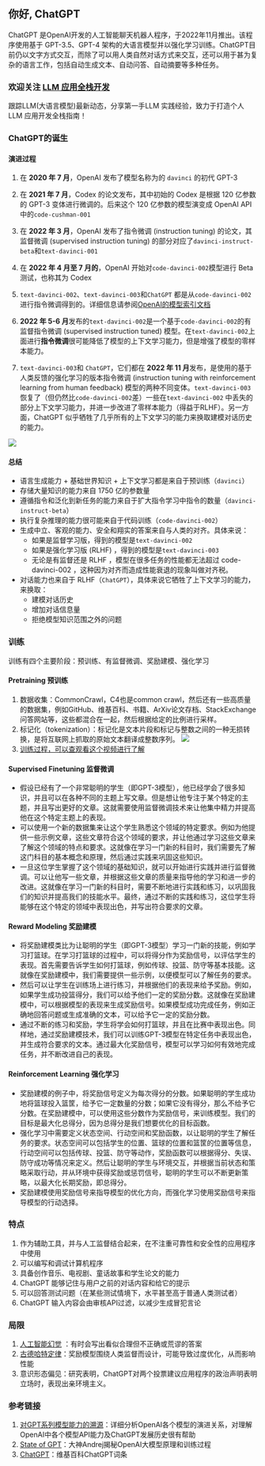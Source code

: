 ## 你好, ChatGPT

ChatGPT 是OpenAI开发的人工智能聊天机器人程序，于2022年11月推出。该程序使用基于 GPT-3.5、GPT-4 架构的大语言模型并以强化学习训练。ChatGPT目前仍以文字方式交互，而除了可以用人类自然对话方式来交互，还可以用于甚为复杂的语言工作，包括自动生成文本、自动问答、自动摘要等多种任务。
### 欢迎关注 [LLM 应用全栈开发](https://liduos.com/wxqcode.png)
跟踪LLM(大语言模型)最新动态，分享第一手LLM 实践经验，致力于打造个人LLM 应用开发全栈指南！
### ChatGPT的诞生
#### 演进过程
1. 在 **2020 年 7 月**，OpenAI 发布了模型名称为的 `davinci` 的初代 GPT-3
2. 在 **2021 年 7 月**，Codex 的论文发布，其中初始的 Codex 是根据 120 亿参数的 GPT-3 变体进行微调的。后来这个 120 亿参数的模型演变成 OpenAI API 中的`code-cushman-001`
3. 在 **2022 年 3 月**，OpenAI 发布了指令微调 (instruction tuning) 的论文，其监督微调 (supervised instruction tuning) 的部分对应了`davinci-instruct-beta`和`text-davinci-001`
4. 在 **2022 年 4 月至 7 月的**，OpenAI 开始对`code-davinci-002`模型进行 Beta 测试，也称其为 Codex

5. `text-davinci-002`、`text-davinci-003`和`ChatGPT` 都是从`code-davinci-002`进行指令微调得到的。详细信息请参阅[OpenAI的模型索引文档](https://platform.openai.com/docs/model-index-for-researchers)
6. **2022 年 5-6 月**发布的`text-davinci-002`是一个基于`code-davinci-002`的有监督指令微调 (supervised instruction tuned) 模型。在`text-davinci-002`上面进行**指令微调**很可能降低了模型的上下文学习能力，但是增强了模型的零样本能力。
7. `text-davinci-003`和 `ChatGPT`，它们都在 **2022 年 11 月**发布，是使用的基于人类反馈的强化学习的版本指令微调 (instruction tuning with reinforcement learning from human feedback) 模型的两种不同变体。`text-davinci-003` 恢复了（但仍然比`code-davinci-002`差）一些在`text-davinci-002` 中丢失的部分上下文学习能力，并进一步改进了零样本能力（得益于RLHF）。另一方面，ChatGPT 似乎牺牲了几乎所有的上下文学习的能力来换取建模对话历史的能力。

![](https://yaofu.notion.site/image/https%3A%2F%2Fs3-us-west-2.amazonaws.com%2Fsecure.notion-static.com%2Fb9f99cde-06ab-473c-b67d-f08447a7f3ce%2FUntitled.png?id=a2e435ee-1709-4b3c-ab8c-ac16261ff848&table=block&spaceId=281b3c78-d734-43fb-aa33-707babff9463&width=1340&userId=&cache=v2)

#### 总结
- 语言生成能力 + 基础世界知识 + 上下文学习都是来自于预训练（`davinci`）
- 存储大量知识的能力来自 1750 亿的参数量
- 遵循指令和泛化到新任务的能力来自于扩大指令学习中指令的数量（`davinci-instruct-beta`）
- 执行复杂推理的能力很可能来自于代码训练（`code-davinci-002`）
- 生成中立、客观的能力、安全和翔实的答案来自与人类的对齐。具体来说：
  - 如果是监督学习版，得到的模型是`text-davinci-002`
  - 如果是强化学习版 (RLHF) ，得到的模型是`text-davinci-003`
  - 无论是有监督还是 RLHF ，模型在很多任务的性能都无法超过 code-davinci-002 ，这种因为对齐而造成性能衰退的现象叫做对齐税。
- 对话能力也来自于 RLHF（`ChatGPT`），具体来说它牺牲了上下文学习的能力，来换取：
  - 建模对话历史
  - 增加对话信息量
  - 拒绝模型知识范围之外的问题

### 训练
训练有四个主要阶段：预训练、有监督微调、奖励建模、强化学习

#### Pretraining 预训练
1. 数据收集：CommonCrawl，C4也是common crawl，然后还有一些高质量的数据集，例如GitHub、维基百科、书籍、ArXiv论文存档、StackExchange问答网站等，这些都混合在一起，然后根据给定的比例进行采样。
2. 标记化（tokenization）：标记化是文本片段和标记与整数之间的一种无损转换，是将互联网上抓取的原始文本翻译成整数序列。
![](https://i0.hdslb.com/bfs/note/8d0fa5a1778ea893aac0a66a3efb12d696ebbd68.png@!web-comment-note.avif)
3. [训练过程，可以查观看这个视频进行了解](https://www.bilibili.com/video/BV1ts4y1T7UH/?share_source=copy_web&vd_source=0b5a0297824b7741bbe169c01f734989&t=353)

#### Supervised Finetuning 监督微调
- 假设已经有了一个非常聪明的学生（即GPT-3模型），他已经学会了很多知识，并且可以在各种不同的主题上写文章。但是想让他专注于某个特定的主题，并且写出更好的文章。这就需要使用监督微调技术来让他集中精力并提高他在这个特定主题上的表现。
- 可以使用一个新的数据集来让这个学生熟悉这个领域的特定要求。例如为他提供一些示例文章，这些文章符合这个领域的要求，并让他通过学习这些文章来了解这个领域的特点和要求。这就像在学习一门新的科目时，我们需要先了解这门科目的基本概念和原理，然后通过实践来巩固这些知识。
- 一旦这位学生掌握了这个领域的基础知识，就可以开始进行实践并进行监督微调。可以让他写一些文章，并根据这些文章的质量来指导他的学习和进一步的改进。这就像在学习一门新的科目时，需要不断地进行实践和练习，以巩固我们的知识并提高我们的技能水平。最终，通过不断的实践和练习，这位学生将能够在这个特定的领域中表现出色，并写出符合要求的文章。

#### Reward Modeling 奖励建模
- 将奖励建模类比为让聪明的学生（即GPT-3模型）学习一门新的技能，例如学习打篮球。在学习打篮球的过程中，可以将得分作为奖励信号，以评估学生的表现。首先需要告诉学生如何打篮球，例如传球、投篮、防守等基本技能。这就像在奖励建模中，我们需要提供一些示例，以便模型可以了解任务的要求。
- 然后可以让学生在训练场上进行练习，并根据他们的表现来给予奖励。例如，如果学生成功投篮得分，我们可以给予他们一定的奖励分数。这就像在奖励建模中，可以根据模型的表现来生成奖励信号。如果模型成功完成任务，例如正确地回答问题或生成准确的文本，可以给予它一定的奖励分数。
- 通过不断的练习和奖励，学生将学会如何打篮球，并且在比赛中表现出色。同样地，通过奖励建模技术，我们可以训练GPT-3模型在特定任务中表现出色，并生成符合要求的文本。通过最大化奖励信号，模型可以学习如何有效地完成任务，并不断改进自己的表现。

#### Reinforcement Learning 强化学习
- 奖励建模的例子中，将奖励信号定义为每次得分的分数。如果聪明的学生成功地将篮球投入篮筐，给予它一定数量的分数；如果它没有得分，那么不给予它分数。在奖励建模中，可以使用这些分数作为奖励信号，来训练模型。我们的目标是最大化总得分，因为总得分是我们想要优化的目标函数。
- 强化学习中需要定义状态空间、行动空间和奖励函数，以让聪明的学生了解任务的要求。状态空间可以包括学生的位置、篮球的位置和篮筐的位置等信息，行动空间可以包括传球、投篮、防守等动作，奖励函数可以根据得分、失误、防守成功等情况来定义。然后让聪明的学生与环境交互，并根据当前状态和策略采取行动，并从环境中获得奖励或惩罚信号，聪明的学生可以不断更新策略，以最大化长期奖励，即总得分。
- 奖励建模使用奖励信号来指导模型的优化方向，而强化学习使用奖励信号来指导模型的行动选择。

### 特点
1. 作为辅助工具，并与人工监督结合起来，在不注重可靠性和安全性的应用程序中使用
2. 可以编写和调试计算机程序
3. 具备创作音乐、电视剧、童话故事和学生论文的能力
4. ChatGPT 能够记住与用户之前的对话内容和给它的提示
5. 可以回答测试问题（在某些测试情境下，水平甚至高于普通人类测试者）
6. ChatGPT 输入内容会由审核API过滤，以减少生成冒犯言论

### 局限
1. [人工智能幻觉](https://zh.wikipedia.org/zh-sg/%E5%B9%BB%E8%A7%89_%E4%BA%BA%E5%B7%A5%E6%99%BA%E8%83%BD) ：有时会写出看似合理但不正确或荒谬的答案
2. [古德哈特定律](https://zh.wikipedia.org/zh-sg/%E5%8F%A4%E5%BE%B7%E5%93%88%E7%89%B9%E5%AE%9A%E5%BE%8B)：奖励模型围绕人类监督而设计，可能导致过度优化，从而影响性能
3. 意识形态偏见：研究表明，ChatGPT对两个投票建议应用程序的政治声明表明立场时，表现出亲环境主义。

### 参考链接
1. [对GPT系列模型能力的溯源](https://yaofu.notion.site/How-does-GPT-Obtain-its-Ability-Tracing-Emergent-Abilities-of-Language-Models-to-their-Sources-b9a57ac0fcf74f30a1ab9e3e36fa1dc1)：详细分析OpenAI各个模型的演进关系，对理解OpenAI中各个模型API能力及ChatGPT发展历史很有帮助
2. [State of GPT](https://build.microsoft.com/en-US/sessions/db3f4859-cd30-4445-a0cd-553c3304f8e2)：大神Andrej揭秘OpenAI大模型原理和训练过程
3. [ChatGPT](https://zh.wikipedia.org/zh-sg/ChatGPT#cite_note-CNNInfo-29)：维基百科ChatGPT词条

